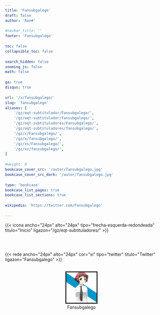 ```yaml
---
title: 'Fansubgalego'
draft: false
author: 'Ran#'

#navbar_title: ''
footer: 'Fansubgalego'

toc: false
collapsible_toc: false

search_hidden: false
zooming_js: false
math: false

ga: true
disqus: true

url: '/x/fansubgalego/'
slug: 'fansubgalego'
aliases: [
    '/gz/eqt-subtitulador/Fansubgalego/',
    '/gz/eqt-subtitulador/fansubgalego/',
    '/gz/eqt-subtituladores/Fansubgalego/',
    '/gz/eqt-subtituladores/fansubgalego/',
    '/gz/x/Fansubgalego/',
    '/gz/x/fansubgalego/',
    '/gz/xs/Fansubgalego/',
    '/gz/xs/fansubgalego/',
]

#weight: 0
bookcase_cover_src: '/autor/fansubgalego.jpg'
bookcase_cover_src_dark: '/autor/fansubgalego.jpg'

type: 'bookcase'
bookcase_list_pages: true
bookcase_list_sections: true

wikipedia: 'https://twitter.com/Fansubgalego'

---
```


{{< icona ancho="24px" alto="24px" tipo="frecha-esquerda-redondeada" titulo="Inicio" ligazon="/gz/eqt-subtituladores/" >}}

<br>
<br>

{{< rede ancho="24px" alto="24px" cor="si" tipo="twitter" titulo="Twitter" ligazon="Fansubgalego" >}}

<br>

<div style="text-align: center">
<img style="border: 3px solid currentColor" height=100 title="Fansubgalego" alt="Fansubgalego" src="/autor/fansubgalego.jpg">
<div>Fansubgalego</div>
</div>

<br>
